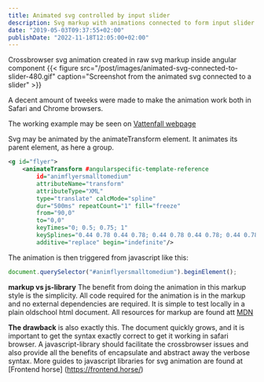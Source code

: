 ```yaml
---
title: Animated svg controlled by input slider
description: Svg markup with animations connected to form input slider
date: "2019-05-03T09:37:55+02:00"
publishDate: "2022-11-18T12:05:00+02:00"
---
```


Crossbrowser svg animation created in raw svg markup inside angular component
{{< figure src="/post/images/animated-svg-connected-to-slider-480.gif" caption="Screenshot from the animated svg connected to a slider" >}}
<!--more-->

A decent amount of tweeks were made to make the animation work both in Safari and Chrome browsers.

The working example may be seen on [Vattenfall  webpage](https://www.vattenfall.se/elavtal/teckna-elavtal/)

Svg may be animated by the animateTransform element. It animates its parent element, as here a group.


```svg
<g id="flyer">
    <animateTransform #angularspecific-template-reference 
        id="animflyersmalltomedium" 
        attributeName="transform" 
        attributeType="XML"
        type="translate" calcMode="spline" 
        dur="500ms" repeatCount="1" fill="freeze"
        from="90,0" 
        to="0,0" 
        keyTimes="0; 0.5; 0.75; 1"
        keySplines="0.44 0.78 0.44 0.78; 0.44 0.78 0.44 0.78; 0.44 0.78 0.44 0.78" 
        additive="replace" begin="indefinite"/>
```


The animation is then triggered from javascript like this:
```javascript
document.querySelector("#animflyersmalltomedium").beginElement();
```

**markup vs js-library**
 The benefit from doing the animation in this markup style is the simplicity. All code required for the animation is in the markup and no external dependencies are required. It is simple to test locally in a plain oldschool html document.
 All resources for markup are found att [MDN](https://developer.mozilla.org/en-US/docs/Web/SVG)


**The drawback** is also exactly this. The document quickly grows, and it is important to get the syntax exactly correct to get it working in safari browser. A javascript-library should facilitate the crossbrowser issues and also provide all the benefits of encapsulate and abstract away the verbose syntax. 
More guides to javascript libraries for svg animation are found at [Frontend horse] (https://frontend.horse/)